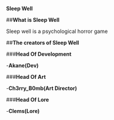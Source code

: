 __Sleep Well__

##**What is Sleep Well**

Sleep well is a psychological horror game

##**The creators of Sleep Well**

###**Head Of Development**

-**Akane(Dev)**

###**Head Of Art**

-**Ch3rry_B0mb(Art Director)**

###**Head Of Lore**

-**Clems(Lore)**
